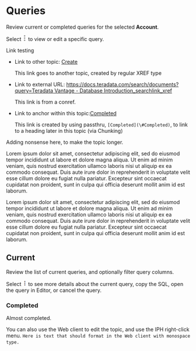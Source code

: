 # Queries


Review current or completed queries for the selected **Account**.

Select ![""](Images/osi1486663214906.gif) to view or edit a specific query.

Link testing

-   Link to other topic: [Create](ulr1631294289262.md)

    This link goes to another topic, created by regular XREF type

-   Link to external URL: [https://docs.teradata.com/search/documents?query=Teradata Vantage - Database Introduction_searchlink_xref](npj1634154728776.md)

    This link is from a conref.

-   Link to anchor within this topic:[Completed](#Completed)

    This link is created by using passthru, `[Completed](\#Completed)`, to link to a heading later in this topic (via Chunking)


Adding nonsense here, to make the topic longer.

Lorem ipsum dolor sit amet, consectetur adipiscing elit, sed do eiusmod tempor incididunt ut labore et dolore magna aliqua. Ut enim ad minim veniam, quis nostrud exercitation ullamco laboris nisi ut aliquip ex ea commodo consequat. Duis aute irure dolor in reprehenderit in voluptate velit esse cillum dolore eu fugiat nulla pariatur. Excepteur sint occaecat cupidatat non proident, sunt in culpa qui officia deserunt mollit anim id est laborum.

Lorem ipsum dolor sit amet, consectetur adipiscing elit, sed do eiusmod tempor incididunt ut labore et dolore magna aliqua. Ut enim ad minim veniam, quis nostrud exercitation ullamco laboris nisi ut aliquip ex ea commodo consequat. Duis aute irure dolor in reprehenderit in voluptate velit esse cillum dolore eu fugiat nulla pariatur. Excepteur sint occaecat cupidatat non proident, sunt in culpa qui officia deserunt mollit anim id est laborum.

## Current


Review the list of current queries, and optionally filter query columns.

Select ![img alt=“”](Images/ppy1633638332163.png) to see more details about the current query, copy the SQL, open the query in Editor, or cancel the query.

### Completed


Almost completed.

You can also use the Web client to edit the topic, and use the IPH right-click menu. `Here is text that should format in the Web client with monospace type.`

